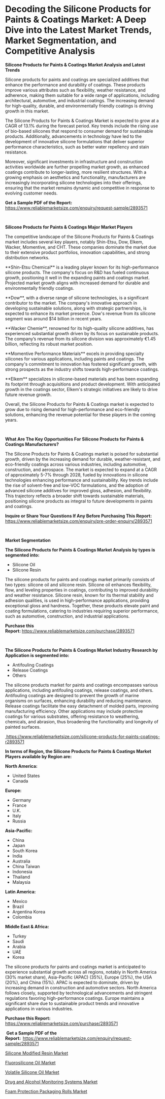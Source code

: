 <p><h1>Decoding the Silicone Products for Paints & Coatings Market: A Deep Dive into the Latest Market Trends, Market Segmentation, and Competitive Analysis</h1></p><p><strong>Silicone Products for Paints & Coatings Market Analysis and Latest Trends</strong></p>
<p><p>Silicone products for paints and coatings are specialized additives that enhance the performance and durability of coatings. These products improve various attributes such as flexibility, weather resistance, and adherence, making them suitable for a wide range of applications, including architectural, automotive, and industrial coatings. The increasing demand for high-quality, durable, and environmentally friendly coatings is driving growth in this market.</p><p>The Silicone Products for Paints & Coatings Market is expected to grow at a CAGR of 13.1% during the forecast period. Key trends include the rising use of bio-based silicones that respond to consumer demand for sustainable products. Additionally, advancements in technology have led to the development of innovative silicone formulations that deliver superior performance characteristics, such as better water repellency and stain resistance. </p><p>Moreover, significant investments in infrastructure and construction activities worldwide are further propelling market growth, as enhanced coatings contribute to longer-lasting, more resilient structures. With a growing emphasis on aesthetics and functionality, manufacturers are increasingly incorporating silicone technologies into their offerings, ensuring that the market remains dynamic and competitive in response to evolving customer needs.</p></p>
<p><strong>Get a Sample PDF of the Report:&nbsp;</strong> <a href="https://www.reliablemarketsize.com/enquiry/request-sample/2893571?utm_campaign=1131&utm_medium=2&utm_source=Github&utm_content=ia&utm_term=15032025&utm_id=silicone-products-for-paints-coatings">https://www.reliablemarketsize.com/enquiry/request-sample/2893571</a></p>
<p>&nbsp;</p>
<p><strong>Silicone Products for Paints & Coatings Major Market Players</strong></p>
<p><p>The competitive landscape of the Silicone Products for Paints & Coatings market includes several key players, notably Shin-Etsu, Dow, Elkem, Wacker, Momentive, and CHT. These companies dominate the market due to their extensive product portfolios, innovation capabilities, and strong distribution networks.</p><p>**Shin-Etsu Chemical** is a leading player known for its high-performance silicone products. The company's focus on R&D has fueled continuous growth, positioning it well in the expanding paints and coatings market. Projected market growth aligns with increased demand for durable and environmentally friendly coatings.</p><p>**Dow**, with a diverse range of silicone technologies, is a significant contributor to the market. The company's innovative approach in developing sustainable solutions, along with strategic partnerships, is expected to enhance its market presence. Dow's revenue from its silicone segment was around $14 billion in recent years.</p><p>**Wacker Chemie**, renowned for its high-quality silicone additives, has experienced substantial growth driven by its focus on sustainable products. The company’s revenue from its silicone division was approximately €1.45 billion, reflecting its robust market position.</p><p>**Momentive Performance Materials** excels in providing specialty silicones for various applications, including paints and coatings. The company's commitment to innovation has fostered significant growth, with strong prospects as the industry shifts towards high-performance coatings.</p><p>**Elkem** specializes in silicone-based materials and has been expanding its footprint through acquisitions and product development. With anticipated growth in the coatings sector, Elkem's strategic initiatives are likely to drive future revenue growth.</p><p>Overall, the Silicone Products for Paints & Coatings market is expected to grow due to rising demand for high-performance and eco-friendly solutions, enhancing the revenue potential for these players in the coming years.</p></p>
<p>&nbsp;</p>
<p><strong>What Are The Key Opportunities For Silicone Products for Paints & Coatings Manufacturers?</strong></p>
<p><p>The Silicone Products for Paints & Coatings market is poised for substantial growth, driven by the increasing demand for durable, weather-resistant, and eco-friendly coatings across various industries, including automotive, construction, and aerospace. The market is expected to expand at a CAGR of approximately 5-7% through 2028, fueled by innovations in silicone technologies enhancing performance and sustainability. Key trends include the rise of solvent-free and low-VOC formulations, and the adoption of advanced silicone additives for improved gloss, adhesion, and flexibility. This trajectory reflects a broader shift towards sustainable materials, positioning silicone products as integral to future developments in paints and coatings.</p></p>
<p><strong>Inquire or Share Your Questions If Any Before Purchasing This Report:</strong> <a href="https://www.reliablemarketsize.com/enquiry/pre-order-enquiry/2893571?utm_campaign=1131&utm_medium=2&utm_source=Github&utm_content=ia&utm_term=15032025&utm_id=silicone-products-for-paints-coatings">https://www.reliablemarketsize.com/enquiry/pre-order-enquiry/2893571</a></p>
<p>&nbsp;</p>
<p><strong>Market Segmentation</strong></p>
<p><strong>The Silicone Products for Paints & Coatings Market Analysis by types is segmented into:</strong></p>
<p><ul><li>Silicone Oil</li><li>Silicone Resin</li></ul></p>
<p><p>The silicone products for paints and coatings market primarily consists of two types: silicone oil and silicone resin. Silicone oil enhances flexibility, flow, and leveling properties in coatings, contributing to improved durability and weather resistance. Silicone resin, known for its thermal stability and adhesion qualities, is used in high-performance applications, providing exceptional gloss and hardness. Together, these products elevate paint and coating formulations, catering to industries requiring superior performance, such as automotive, construction, and industrial applications.</p></p>
<p><strong>Purchase this Report:&nbsp;</strong><a href="https://www.reliablemarketsize.com/purchase/2893571?utm_campaign=1131&utm_medium=2&utm_source=Github&utm_content=ia&utm_term=15032025&utm_id=silicone-products-for-paints-coatings">https://www.reliablemarketsize.com/purchase/2893571</a></p>
<p>&nbsp;</p>
<p><strong>The Silicone Products for Paints & Coatings Market Industry Research by Application is segmented into:</strong></p>
<p><ul><li>Antifouling Coatings</li><li>Release Coatings</li><li>Others</li></ul></p>
<p><p>The silicone products market for paints and coatings encompasses various applications, including antifouling coatings, release coatings, and others. Antifouling coatings are designed to prevent the growth of marine organisms on surfaces, enhancing durability and reducing maintenance. Release coatings facilitate the easy detachment of molded parts, improving manufacturing efficiency. Other applications may include protective coatings for various substrates, offering resistance to weathering, chemicals, and abrasion, thus broadening the functionality and longevity of painted surfaces.</p></p>
<p><a href="https://www.reliablemarketsize.com/silicone-products-for-paints-coatings-r2893571?utm_campaign=1131&utm_medium=2&utm_source=Github&utm_content=ia&utm_term=15032025&utm_id=silicone-products-for-paints-coatings">&nbsp;https://www.reliablemarketsize.com/silicone-products-for-paints-coatings-r2893571</a></p>
<p><strong>In terms of Region, the Silicone Products for Paints & Coatings Market Players available by Region are:</strong></p>
<p>
    <p> <strong> North America: </strong>
        <ul>
            <li>United States</li>
            <li>Canada</li>
        </ul>
        </p> 
    <p> <strong> Europe: </strong>
        <ul>
            <li>Germany</li>
            <li>France</li>
            <li>U.K.</li>
            <li>Italy</li>
            <li>Russia</li>
        </ul>
        </p> 
    <p> <strong> Asia-Pacific: </strong>
        <ul>
            <li>China</li>
            <li>Japan</li>
            <li>South Korea</li>
            <li>India</li>
            <li>Australia</li>
            <li>China Taiwan</li>
            <li>Indonesia</li>
            <li>Thailand</li>
            <li>Malaysia</li>
        </ul>
        </p> 
    <p> <strong> Latin America: </strong>
        <ul>
            <li>Mexico</li>
            <li>Brazil</li>
            <li>Argentina Korea</li>
            <li>Colombia</li>
        </ul>
        </p> 
    <p> <strong> Middle East & Africa: </strong>
        <ul>
            <li>Turkey</li>
            <li>Saudi</li>
            <li>Arabia</li>
            <li>UAE</li>
            <li>Korea</li>
        </ul>
    </p>
    </p>
<p><p>The silicone products for paints and coatings market is anticipated to experience substantial growth across all regions, notably in North America (30% market share), Asia-Pacific (APAC) (35%), Europe (25%), the USA (20%), and China (15%). APAC is expected to dominate, driven by increasing demand in construction and automotive sectors. North America follows closely, supported by technological advancements and stringent regulations favoring high-performance coatings. Europe maintains a significant share due to sustainable product trends and innovative applications in various industries.</p></p>
<p><strong>Purchase this Report: </strong><a href="https://www.reliablemarketsize.com/purchase/2893571?utm_campaign=1131&utm_medium=2&utm_source=Github&utm_content=ia&utm_term=15032025&utm_id=silicone-products-for-paints-coatings">https://www.reliablemarketsize.com/purchase/2893571</a></p>
<p>&nbsp;<strong>Get a Sample PDF of the Report:&nbsp;&nbsp;</strong><a href="https://www.reliablemarketsize.com/enquiry/request-sample/2893571?utm_campaign=1131&utm_medium=2&utm_source=Github&utm_content=ia&utm_term=15032025&utm_id=silicone-products-for-paints-coatings">https://www.reliablemarketsize.com/enquiry/request-sample/2893571</a></p>
<p><strong></strong></p>
<p><p><a href="https://github.com/sphaabrose/Market-Research-Report-List-1/blob/main/silicone-modified-resin-market.md?utm_campaign=1131&utm_medium=2&utm_source=Github&utm_content=ia&utm_term=15032025&utm_id=silicone-products-for-paints-coatings">Silicone Modified Resin Market</a></p><p><a href="https://github.com/wilzeryammy/Market-Research-Report-List-1/blob/main/fluorosilicone-oil-market.md?utm_campaign=1131&utm_medium=2&utm_source=Github&utm_content=ia&utm_term=15032025&utm_id=silicone-products-for-paints-coatings">Fluorosilicone Oil Market</a></p><p><a href="https://github.com/fontshatintj/Market-Research-Report-List-1/blob/main/volatile-silicone-oil-market.md?utm_campaign=1131&utm_medium=2&utm_source=Github&utm_content=ia&utm_term=15032025&utm_id=silicone-products-for-paints-coatings">Volatile Silicone Oil Market</a></p><p><a href="https://github.com/firdwsermald/Market-Research-Report-List-1/blob/main/drug-and-alcohol-monitoring-systems-market.md?utm_campaign=1131&utm_medium=2&utm_source=Github&utm_content=ia&utm_term=15032025&utm_id=silicone-products-for-paints-coatings">Drug and Alcohol Monitoring Systems Market</a></p><p><a href="https://github.com/etapaqanee/Market-Research-Report-List-1/blob/main/foam-protection-packaging-rolls-market.md?utm_campaign=1131&utm_medium=2&utm_source=Github&utm_content=ia&utm_term=15032025&utm_id=silicone-products-for-paints-coatings">Foam Protection Packaging Rolls Market</a></p></p>